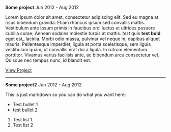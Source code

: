 **Some project** <span class="date-range">Jun 2012 - Aug 2012</span>

Lorem ipsum dolor sit amet, consectetur adipiscing elit. Sed eu magna at risus bibendum gravida. Etiam rhoncus ipsum sed
convallis mattis. Vestibulum ante ipsum primis in faucibus orci luctus et ultrices posuere cubilia curae; Aenean sodales
molestie turpis at mattis. *test* quis **test bold** eget est_ lacinia. Morbi odio massa, pulvinar vel neque in, dapibus
aliquet mauris. Pellentesque imperdiet, ligula at porta scelerisque, sem ligula vestibulum quam, ut convallis erat dui a
ligula. In rutrum elementum porttitor. Vivamus varius facilisis ante, ac bibendum arcu consectetur vel. Quisque nec
tempus nunc, id blandit est.

<a href="https://github.com/VAlgoLang/VAlgoLang" class="md-button" target="_blank">View Project</a>

<hr/>

**Some project2** <span class="date-range">Jun 2012 - Aug 2012</span>

This is just markdown so you can do what you want here:

- Test bullet 1
- test bullet 2

1. Test list 1
2. Test list 2
